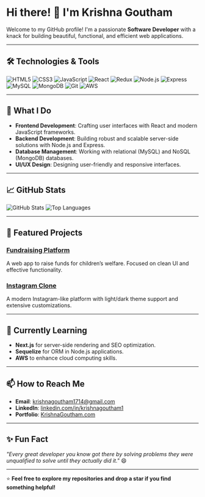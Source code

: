 # Hi there! 👋 I'm Krishna Goutham

Welcome to my GitHub profile! I'm a passionate **Software Developer** with a knack for building beautiful, functional, and efficient web applications. 

---

## 🛠️ Technologies & Tools
![HTML5](https://img.shields.io/badge/-HTML5-E34F26?logo=html5&logoColor=white)
![CSS3](https://img.shields.io/badge/-CSS3-1572B6?logo=css3&logoColor=white)
![JavaScript](https://img.shields.io/badge/-JavaScript-F7DF1E?logo=javascript&logoColor=black)
![React](https://img.shields.io/badge/-React-61DAFB?logo=react&logoColor=black)
![Redux](https://img.shields.io/badge/-Redux-764ABC?logo=redux&logoColor=white)
![Node.js](https://img.shields.io/badge/-Node.js-339933?logo=node.js&logoColor=white)
![Express](https://img.shields.io/badge/-Express-000000?logo=express&logoColor=white)
![MySQL](https://img.shields.io/badge/-MySQL-4479A1?logo=mysql&logoColor=white)
![MongoDB](https://img.shields.io/badge/-MongoDB-47A248?logo=mongodb&logoColor=white)
![Git](https://img.shields.io/badge/-Git-F05032?logo=git&logoColor=white)
![AWS](https://img.shields.io/badge/-AWS-232F3E?logo=amazon-aws&logoColor=white)

---

## 💼 What I Do
- **Frontend Development**: Crafting user interfaces with React and modern JavaScript frameworks.
- **Backend Development**: Building robust and scalable server-side solutions with Node.js and Express.
- **Database Management**: Working with relational (MySQL) and NoSQL (MongoDB) databases.
- **UI/UX Design**: Designing user-friendly and responsive interfaces.

---

## 📈 GitHub Stats
![GitHub Stats](https://github-readme-stats.vercel.app/api?username=krishnagoutham1&show_icons=true&theme=radical)
![Top Languages](https://github-readme-stats.vercel.app/api/top-langs/?username=krishnagoutham1&layout=compact&theme=radical)

---

## 🚀 Featured Projects

### [Fundraising Platform](https://github.com/krishnagoutham1/charity)
A web app to raise funds for children’s welfare. Focused on clean UI and effective functionality.

### [Instagram Clone](https://github.com/krishnagoutham1/insta-share)
A modern Instagram-like platform with light/dark theme support and extensive customizations.

---

## 🌱 Currently Learning
- **Next.js** for server-side rendering and SEO optimization.
- **Sequelize** for ORM in Node.js applications.
- **AWS** to enhance cloud computing skills.

---

## 📫 How to Reach Me
- **Email**: [krishnagoutham1714@gmail.com](mailto:krishnagoutham1714@gmail.com)
- **LinkedIn**: [linkedin.com/in/krishnagoutham1](https://linkedin.com/in/krishnagoutham1)
- **Portfolio**: [KrishnaGoutham.com](https://krishnagoutham.netlify.app)

---

## ✨ Fun Fact
_"Every great developer you know got there by solving problems they were unqualified to solve until they actually did it."_ 😄

---

⭐️ **Feel free to explore my repositories and drop a star if you find something helpful!**
